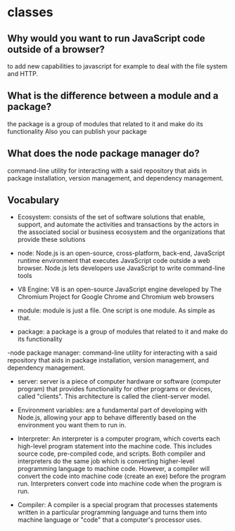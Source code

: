 # classes

## Why would you want to run JavaScript code outside of a browser?

to add new capabilities to javascript for example to deal with the file system and HTTP.

## What is the difference between a module and a package?

the package is a group of modules that related to it and make do its functionality Also you can publish your package

## What does the node package manager do?

command-line utility for interacting with a said repository that aids in package installation, version management, and dependency management.

## Vocabulary

-   Ecosystem: consists of the set of software solutions that enable, support, and automate the activities and transactions by the actors in the associated social or business ecosystem and the organizations that provide these solutions

-   node: Node.js is an open-source, cross-platform, back-end, JavaScript runtime environment that executes JavaScript code outside a web browser. Node.js lets developers use JavaScript to write command-line tools

-   V8 Engine: V8 is an open-source JavaScript engine developed by The Chromium Project for Google Chrome and Chromium web browsers

-   module: module is just a file. One script is one module. As simple as that.
-   package: a package is a group of modules that related to it and make do its functionality

-node package manager: command-line utility for interacting with a said repository that aids in package installation, version management, and dependency management.

-   server: server is a piece of computer hardware or software (computer program) that provides functionality for other programs or devices, called "clients". This architecture is called the client-server model.

-   Environment variables: are a fundamental part of developing with Node.js, allowing your app to behave differently based on the environment you want them to run in.

-   Interpreter: An interpreter is a computer program, which coverts each high-level program statement into the machine code. This includes source code, pre-compiled code, and scripts. Both compiler and interpreters do the same job which is converting higher-level programming language to machine code. However, a compiler will convert the code into machine code (create an exe) before the program run. Interpreters convert code into machine code when the program is run.

-   Compiler: A compiler is a special program that processes statements written in a particular programming language and turns them into machine language or "code" that a computer's processor uses.
